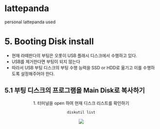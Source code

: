 # lattepanda
personal lattepanda used

# 5. Booting Disk install
- 현재 라떼판다의 부팅은 오롯이 USB 플래시 디스크에서 수행하고 있다.
- USB를 제거한다면 부팅이 되지 않는다
- 따라서 USB 부팅 디스크의 부팅 수행 능력을 SSD or HDD로 옮기고 이를 수행하도록 설정해주어야 한다.

## 5.1 부팅 디스크의 프로그램을 Main Disk로 복사하기
<div align="center">
  1. 터미널을 open 하여 현재 디스크 리스트를 확인하기

```bash
diskutil list
```

  <img src="https://user-images.githubusercontent.com/92789013/194243393-fba98518-9be3-463c-9dff-bd6191edaf4b.png">
  <br>
  <br>
  <br>
  
</div>
